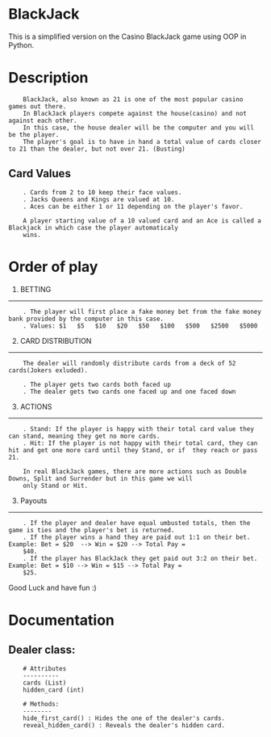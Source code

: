 # BlackJack
This is a simplified version on the Casino BlackJack game using OOP in Python.

# Description

        BlackJack, also known as 21 is one of the most popular casino games out there. 
        In BlackJack players compete against the house(casino) and not against each other. 
        In this case, the house dealer will be the computer and you will be the player. 
        The player's goal is to have in hand a total value of cards closer to 21 than the dealer, but not over 21. (Busting)

Card Values
-----------
        . Cards from 2 to 10 keep their face values.
        . Jacks Queens and Kings are valued at 10.
        . Aces can be either 1 or 11 depending on the player's favor.

        A player starting value of a 10 valued card and an Ace is called a Blackjack in which case the player automaticaly
        wins.


# Order of play
1. BETTING  
----------
        . The player will first place a fake money bet from the fake money bank provided by the computer in this case. 
        . Values: $1   $5   $10   $20   $50   $100   $500   $2500   $5000

2. CARD DISTRIBUTION
---------------------
        The dealer will randomly distribute cards from a deck of 52 cards(Jokers exluded).
        
        . The player gets two cards both faced up
        . The dealer gets two cards one faced up and one faced down

3. ACTIONS
----------
        . Stand: If the player is happy with their total card value they can stand, meaning they get no more cards.
        . Hit: If the player is not happy with their total card, they can hit and get one more card until they Stand, or if  they reach or pass 21.

        In real BlackJack games, there are more actions such as Double Downs, Split and Surrender but in this game we will
        only Stand or Hit.
        
3. Payouts
----------
        . If the player and dealer have equal umbusted totals, then the game is ties and the player's bet is returned.
        . If the player wins a hand they are paid out 1:1 on their bet. Example: Bet = $20  --> Win = $20 --> Total Pay =
        $40.
        . If the player has BlackJack they get paid out 3:2 on their bet. Example: Bet = $10 --> Win = $15 --> Total Pay =
        $25.

Good Luck and have fun :)


# Documentation

Dealer class:
--------------
        # Attributes
        ----------
        cards (List)
        hidden_card (int)
        
        # Methods:
        --------
        hide_first_card() : Hides the one of the dealer's cards.
        reveal_hidden_card() : Reveals the dealer's hidden card.
        
       



